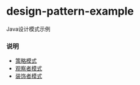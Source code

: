 # design-pattern-example
Java设计模式示例

### 说明
* [策略模式](https://lilei644.github.io/2018/05/02/2018-05-02/)
* [观察者模式](https://lilei644.github.io/2018/05/04/2018-05-04/)
* [装饰者模式](https://lilei644.github.io/2018/05/05/2018-05-05/)